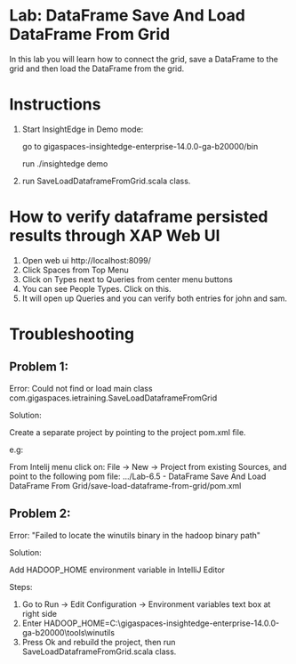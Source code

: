 # Lab: DataFrame Save And Load DataFrame From Grid

In this lab you will learn how to connect the grid,
save a DataFrame to the grid
and then load the DataFrame from the grid.

# Instructions

1. Start InsightEdge in Demo mode:

    go to gigaspaces-insightedge-enterprise-14.0.0-ga-b20000/bin

    run ./insightedge demo

2. run SaveLoadDataframeFromGrid.scala class.


# How to verify dataframe persisted results through XAP Web UI

1. Open web ui http://localhost:8099/
2. Click Spaces from Top Menu
3. Click on Types next to Queries from center menu buttons
4. You can see People Types. Click on this.
5. It will open up Queries and you can verify both entries for john and sam.

# Troubleshooting
## Problem 1:

Error: Could not find or load main class com.gigaspaces.ietraining.SaveLoadDataframeFromGrid

Solution:

Create a separate project by pointing to the project pom.xml file.

e.g:

From Intelij menu click on: File -> New -> Project from existing Sources, and point to the following pom file:
.../Lab-6.5 - DataFrame Save And Load DataFrame From Grid/save-load-dataframe-from-grid/pom.xml


## Problem 2:

Error: "Failed to locate the winutils binary in the hadoop binary path"

Solution:

Add HADOOP_HOME environment variable in IntelliJ Editor

Steps:
1. Go to Run -> Edit Configuration -> Environment variables text box at right side
2. Enter HADOOP_HOME=C:\gigaspaces-insightedge-enterprise-14.0.0-ga-b20000\tools\winutils
3. Press Ok and rebuild the project, then run SaveLoadDataframeFromGrid.scala class.


